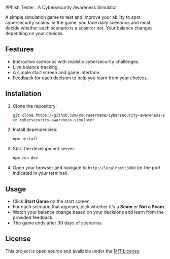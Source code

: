 <!-- filepath: /home/lain/Documents/Github/cybersecurity-awareness-simulator/README.md -->
#Phish Tester : A Cybersecurity Awareness Simulator

A simple simulation game to test and improve your ability to spot cybersecurity scams. In the game, you face daily scenarios and must decide whether each scenario is a scam or not. Your balance changes depending on your choices.

## Features

- Interactive scenarios with realistic cybersecurity challenges.
- Live balance tracking.
- A simple start screen and game interface.
- Feedback for each decision to help you learn from your choices.

## Installation

1. Clone the repository:

   ```bash
   git clone https://github.com/yourusername/cybersecurity-awareness-simulator.git
   cd cybersecurity-awareness-simulator
   ```

2. Install dependencies:

   ```bash
   npm install
   ```

3. Start the development server:

   ```bash
   npm run dev
   ```

4. Open your browser and navigate to `http://localhost:3000` (or the port indicated in your terminal).

## Usage

- Click **Start Game** on the start screen.
- For each scenario that appears, pick whether it's a **Scam** or **Not a Scam**.
- Watch your balance change based on your decisions and learn from the provided feedback.
- The game ends after 30 days of scenarios.


## License

This project is open source and available under the [MIT License](LICENSE).

